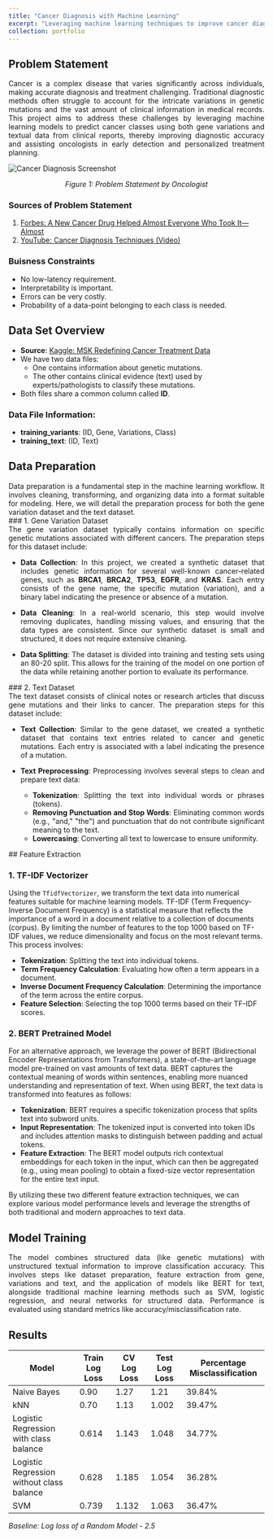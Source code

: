 ```yaml
---
title: "Cancer Diagnosis with Machine Learning"
excerpt: "Leveraging machine learning techniques to improve cancer diagnosis accuracy." 
collection: portfolio
---
```


## Problem Statement
<div style="text-align: justify;">
Cancer is a complex disease that varies significantly across individuals, making accurate diagnosis and treatment challenging. Traditional diagnostic methods often struggle to account for the intricate variations in genetic mutations and the vast amount of clinical information in medical records. This project aims to address these challenges by leveraging machine learning models to predict cancer classes using both gene variations and textual data from clinical reports, thereby improving diagnostic accuracy and assisting oncologists in early detection and personalized treatment planning.
</div>

![Cancer Diagnosis Screenshot]({{site.baseurl}}/images/1.png)
<p align="center"><em>Figure 1: Problem Statement by Oncologist</em></p>

### Sources of Problem Statement

1. [Forbes: A New Cancer Drug Helped Almost Everyone Who Took It—Almost](https://www.forbes.com/sites/matthewherper/2017/06/03/a-new-cancer-drug-helped-almost-everyone-who-took-it-almost-heres-what-it-teaches-us/#2a44ee2f6b25)
2. [YouTube: Cancer Diagnosis Techniques (Video)](https://www.youtube.com/watch?v=qxXRKVompI8)

### Buisness Constraints
* No low-latency requirement.
* Interpretability is important.
* Errors can be very costly.
* Probability of a data-point belonging to each class is needed.

## Data Set Overview

- **Source**: [Kaggle: MSK Redefining Cancer Treatment Data](https://www.kaggle.com/c/msk-redefining-cancer-treatment/data)
- We have two data files:
  - One contains information about genetic mutations.
  - The other contains clinical evidence (text) used by experts/pathologists to classify these mutations.
- Both files share a common column called **ID**.

### Data File Information:
- **training_variants**: (ID, Gene, Variations, Class)
- **training_text**: (ID, Text)

## Data Preparation
<div style="text-align: justify;">
Data preparation is a fundamental step in the machine learning workflow. It involves cleaning, transforming, and organizing data into a format suitable for modeling. Here, we will detail the preparation process for both the gene variation dataset and the text dataset.
</div>
### 1. Gene Variation Dataset
<div style="text-align: justify;">
The gene variation dataset typically contains information on specific genetic mutations associated with different cancers. The preparation steps for this dataset include:

- **Data Collection**: In this project, we created a synthetic dataset that includes genetic information for several well-known cancer-related genes, such as **BRCA1**, **BRCA2**, **TP53**, **EGFR**, and **KRAS**. Each entry consists of the gene name, the specific mutation (variation), and a binary label indicating the presence or absence of a mutation.

- **Data Cleaning**: In a real-world scenario, this step would involve removing duplicates, handling missing values, and ensuring that the data types are consistent. Since our synthetic dataset is small and structured, it does not require extensive cleaning.

- **Data Splitting**: The dataset is divided into training and testing sets using an 80-20 split. This allows for the training of the model on one portion of the data while retaining another portion to evaluate its performance.
</div>
### 2. Text Dataset
<div style="text-align: justify;">
The text dataset consists of clinical notes or research articles that discuss gene mutations and their links to cancer. The preparation steps for this dataset include:

- **Text Collection**: Similar to the gene dataset, we created a synthetic dataset that contains text entries related to cancer and genetic mutations. Each entry is associated with a label indicating the presence of a mutation.

- **Text Preprocessing**: Preprocessing involves several steps to clean and prepare text data:
  - **Tokenization**: Splitting the text into individual words or phrases (tokens).
  - **Removing Punctuation and Stop Words**: Eliminating common words (e.g., "and," "the") and punctuation that do not contribute significant meaning to the text.
  - **Lowercasing**: Converting all text to lowercase to ensure uniformity.
</div>
## Feature Extraction

### 1. TF-IDF Vectorizer

Using the `TfidfVectorizer`, we transform the text data into numerical features suitable for machine learning models. TF-IDF (Term Frequency-Inverse Document Frequency) is a statistical measure that reflects the importance of a word in a document relative to a collection of documents (corpus). By limiting the number of features to the top 1000 based on TF-IDF values, we reduce dimensionality and focus on the most relevant terms. This process involves:

- **Tokenization**: Splitting the text into individual tokens.
- **Term Frequency Calculation**: Evaluating how often a term appears in a document.
- **Inverse Document Frequency Calculation**: Determining the importance of the term across the entire corpus.
- **Feature Selection**: Selecting the top 1000 terms based on their TF-IDF scores.

### 2. BERT Pretrained Model

For an alternative approach, we leverage the power of BERT (Bidirectional Encoder Representations from Transformers), a state-of-the-art language model pre-trained on vast amounts of text data. BERT captures the contextual meaning of words within sentences, enabling more nuanced understanding and representation of text. When using BERT, the text data is transformed into features as follows:

- **Tokenization**: BERT requires a specific tokenization process that splits text into subword units.
- **Input Representation**: The tokenized input is converted into token IDs and includes attention masks to distinguish between padding and actual tokens.
- **Feature Extraction**: The BERT model outputs rich contextual embeddings for each token in the input, which can then be aggregated (e.g., using mean pooling) to obtain a fixed-size vector representation for the entire text input.

By utilizing these two different feature extraction techniques, we can explore various model performance levels and leverage the strengths of both traditional and modern approaches to text data.



## Model Training
<div style="text-align: justify;">
 The model combines structured data (like genetic mutations) with unstructured textual information to improve classification accuracy. This involves steps like dataset preparation, feature extraction from gene, variations and text, and the application of models like BERT for text, alongside traditional machine learning methods such as SVM, logistic regression, and neural networks for structured data. Performance is evaluated using standard metrics like accuracy/misclassification rate.
</div>


## Results
 
| Model                                                 | Train Log Loss | CV Log Loss | Test Log Loss | Percentage Misclassification |
|-------------------------------------------------------|----------------|-------------|---------------|------------------------------|
| Naive Bayes                                          | 0.90           | 1.27        | 1.21          | 39.84%                       |
| kNN                                                  | 0.70           | 1.13        | 1.002         | 39.47%                       |
| Logistic Regression with class balance                | 0.614          | 1.143       | 1.048         | 34.77%                       |
| Logistic Regression without class balance             | 0.628          | 1.185       | 1.054         | 36.28%                       |
| SVM                                                  | 0.739          | 1.132       | 1.063         | 36.47%                       |

*Baseline: Log loss of a Random Model - 2.5*

